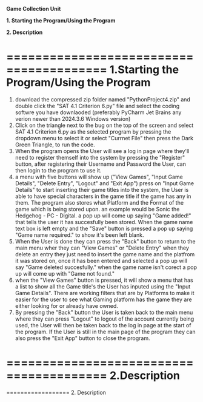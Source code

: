 **Game Collection Unit**

**1. Starting the Program/Using the Program**

**2. Description**



========================================
1.Starting the Program/Using the Program
========================================

1. download the compressed zip folder named "PythonProject4.zip" and double click the "SAT 4.1 Criterion 6.py" file and select the coding softwre you have downlaoded (preferably PyCharm Jet Brains any verion newer than 2024.3.6 Windows version)
2. Click on the triangle next to the bug on the top of the screen and select SAT 4.1 Criterion 6.py as the selected program by pressing the dropdown menu to select it or select "Currnet File" then press the Dark Green Triangle, to run the code.
3. When the program opens the User will see a log in page where they'll need to register themself into the system by pressing the "Register" button, after registering their Username and Password the User, can then login to the program to use it.
5. a menu with five buttons will show up ("View Games", "Input Game Details", "Delete Entry", "Logout" and "Exit App") press on "Input Game Details" to start inserting their game titles into the system,
the User is able to have special characters in the game title if the game has any in them. The program also stores what Platform and the Format of the game which is being stored upon. an example would be
Sonic the Hedgehog - PC - Digital. a pop up will come up saying "Game added!" that tells the user it has succesfully been stored. When the game name text box is left empty and the "Save" button is pressed a pop up saying "Game name required." to show it's been left blank.
6. When the User is done they can press the "Back" button to return to the main menu wher they can "View Games" or "Delete Entry" when they delete an entry they just need to insert the game name and the platfrom
it was stored on, once it has been entered and selected a pop up will say "Game deleted succesfully." when the game name isn't corect a pop up will come up with "Game not found."
7. when the "View Games" button is pressed, it will show a menu that has a list to show all the Game title's the User has inputed using the "Input Game Details". There are working filters that are by Platforms to make it easier for the user to see what Gaming platform has the game they are either looking for or already have owned.
8. By pressing the "Back" button the User is taken back to the main menu where they can press "Logout" to logout of the account currently being used, the User will then be taken back to the log in page at the start of the program. If the User is still in the main page of the program they can also press the "Exit App" button to close the program.



========================================
2.Description
========================================



==================
2. Description
